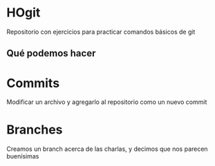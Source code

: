 # HOgit
Repositorio con ejercicios para practicar comandos básicos de git

## Qué podemos hacer

# Commits
Modificar un archivo y agregarlo al repositorio como un nuevo commit

# Branches
Creamos un branch acerca de las charlas, y decimos que nos parecen buenísimas
